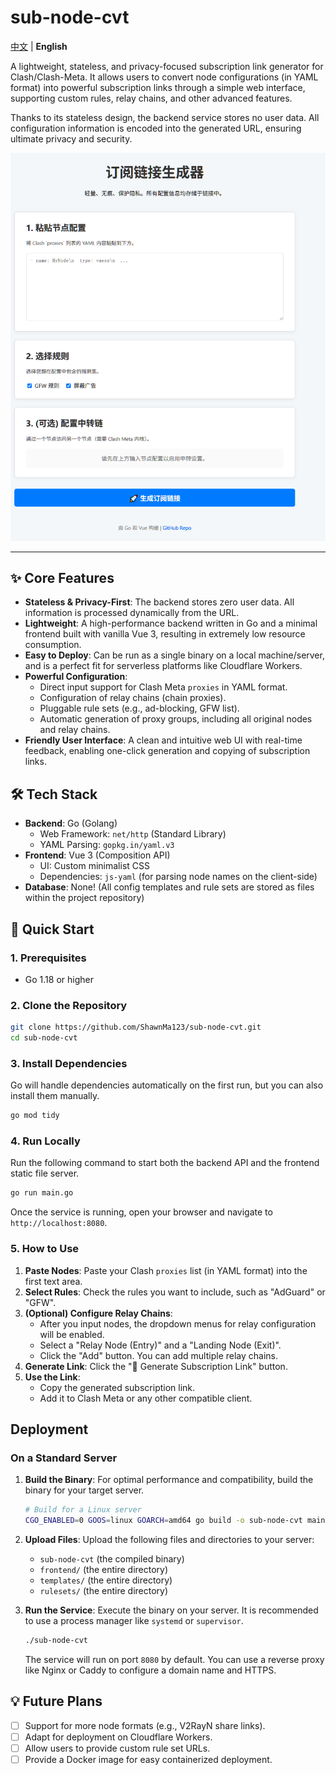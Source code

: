 # sub-node-cvt

[中文](./README.md) | **English**

A lightweight, stateless, and privacy-focused subscription link generator for Clash/Clash-Meta. It allows users to convert node configurations (in YAML format) into powerful subscription links through a simple web interface, supporting custom rules, relay chains, and other advanced features.

Thanks to its stateless design, the backend service stores no user data. All configuration information is encoded into the generated URL, ensuring ultimate privacy and security.

![alt text](image.png)

---

## ✨ Core Features

-   **Stateless & Privacy-First**: The backend stores zero user data. All information is processed dynamically from the URL.
-   **Lightweight**: A high-performance backend written in Go and a minimal frontend built with vanilla Vue 3, resulting in extremely low resource consumption.
-   **Easy to Deploy**: Can be run as a single binary on a local machine/server, and is a perfect fit for serverless platforms like Cloudflare Workers.
-   **Powerful Configuration**:
    -   Direct input support for Clash Meta `proxies` in YAML format.
    -   Configuration of relay chains (chain proxies).
    -   Pluggable rule sets (e.g., ad-blocking, GFW list).
    -   Automatic generation of proxy groups, including all original nodes and relay chains.
-   **Friendly User Interface**: A clean and intuitive web UI with real-time feedback, enabling one-click generation and copying of subscription links.

## 🛠️ Tech Stack

-   **Backend**: Go (Golang)
    -   Web Framework: `net/http` (Standard Library)
    -   YAML Parsing: `gopkg.in/yaml.v3`
-   **Frontend**: Vue 3 (Composition API)
    -   UI: Custom minimalist CSS
    -   Dependencies: `js-yaml` (for parsing node names on the client-side)
-   **Database**: None! (All config templates and rule sets are stored as files within the project repository)

## 🚀 Quick Start

### 1. Prerequisites

-   Go 1.18 or higher

### 2. Clone the Repository

```bash
git clone https://github.com/ShawnMa123/sub-node-cvt.git
cd sub-node-cvt
```

### 3. Install Dependencies

Go will handle dependencies automatically on the first run, but you can also install them manually.

```bash
go mod tidy
```

### 4. Run Locally

Run the following command to start both the backend API and the frontend static file server.

```bash
go run main.go
```

Once the service is running, open your browser and navigate to `http://localhost:8080`.

### 5. How to Use

1.  **Paste Nodes**: Paste your Clash `proxies` list (in YAML format) into the first text area.
2.  **Select Rules**: Check the rules you want to include, such as "AdGuard" or "GFW".
3.  **(Optional) Configure Relay Chains**:
    -   After you input nodes, the dropdown menus for relay configuration will be enabled.
    -   Select a "Relay Node (Entry)" and a "Landing Node (Exit)".
    -   Click the "Add" button. You can add multiple relay chains.
4.  **Generate Link**: Click the "🚀 Generate Subscription Link" button.
5.  **Use the Link**:
    -   Copy the generated subscription link.
    -   Add it to Clash Meta or any other compatible client.

## Deployment

### On a Standard Server

1.  **Build the Binary**:
    For optimal performance and compatibility, build the binary for your target server.

    ```bash
    # Build for a Linux server
    CGO_ENABLED=0 GOOS=linux GOARCH=amd64 go build -o sub-node-cvt main.go
    ```

2.  **Upload Files**:
    Upload the following files and directories to your server:
    -   `sub-node-cvt` (the compiled binary)
    -   `frontend/` (the entire directory)
    -   `templates/` (the entire directory)
    -   `rulesets/` (the entire directory)

3.  **Run the Service**:
    Execute the binary on your server. It is recommended to use a process manager like `systemd` or `supervisor`.

    ```bash
    ./sub-node-cvt
    ```

    The service will run on port `8080` by default. You can use a reverse proxy like Nginx or Caddy to configure a domain name and HTTPS.

## 💡 Future Plans

-   [ ] Support for more node formats (e.g., V2RayN share links).
-   [ ] Adapt for deployment on Cloudflare Workers.
-   [ ] Allow users to provide custom rule set URLs.
-   [ ] Provide a Docker image for easy containerized deployment.
